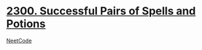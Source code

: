 # [2300. Successful Pairs of Spells and Potions](https://leetcode.com/problems/successful-pairs-of-spells-and-potions/description/)

[NeetCode](https://youtu.be/kMzJy9es7Hc)
